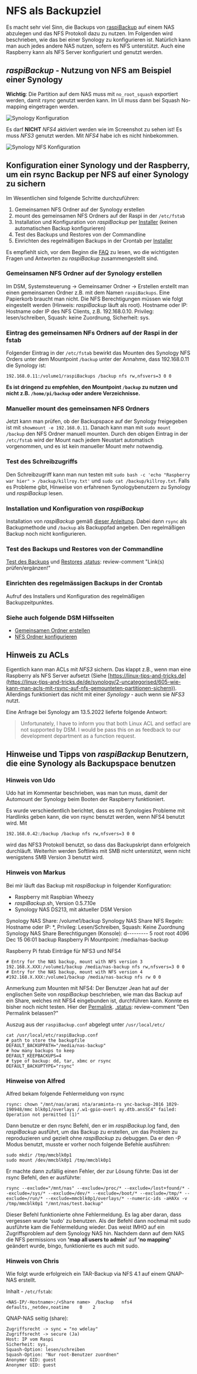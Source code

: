 # NFS als Backupziel

Es macht sehr viel Sinn, die Backups von [raspiBackup](https://linux-tips-and-tricks.de/de/raspibackup)
auf einem NAS abzulegen und das NFS Protokoll dazu zu nutzen. Im Folgenden wird beschrieben, wie
das bei einer Synology zu konfigurieren ist. Natürlich kann man auch jedes andere NAS nutzen, sofern es NFS unterstützt.
Auch eine Raspberry kann als NFS Server konfiguriert und genutzt werden.

## *raspiBackup* - Nutzung von NFS am Beispiel einer Synology

**Wichtig**: Die Partition auf dem NAS muss mit `no_root_squash` exportiert werden,
damit *rsync* genutzt werden kann. Im UI muss dann bei Squash No-mapping eingetragen
werden.

![Synology Konfiguration](images/synology-nfs-defs.png)

Es darf **NICHT** *NFS4* aktiviert werden wie im Screenshot zu sehen ist! Es muss
*NFS3* genutzt werden. Mit *NFS4* habe ich es nicht hinbekommen.

![Synology NFS Konfiguration](images/synologyNFSAddtlSettings.png)

## Konfiguration einer Synology und der Raspberry, um ein rsync Backup per NFS auf einer Synology zu sichern

Im Wesentlichen sind folgende Schritte durchzuführen:

1) Gemeinsamen NFS Ordner auf der Synology erstellen
2) mount des gemeinsamen NFS Ordners auf der Raspi in der `/etc/fstab`
3) Installation und Konfiguration von *raspiBackup* per [Installer](installation.md) (keinen automatischen Backup konfigurieren)
4) Test des Backups und Restores von der Commandline
5) Einrichten des regelmäßigen Backups in der Crontab per [Installer](installation.md)

Es empfiehlt sich, vor dem Beginn die [FAQ](faq.md) zu lesen, wo die wichtigsten
Fragen und Antworten zu *raspiBackup* zusammengestellt sind.

### Gemeinsamen NFS Ordner auf der Synology erstellen

Im DSM, Systemsteuerung -> Gemeinsamer Ordner -> Erstellen erstellt man einen
gemeinsamen Ordner z.B. mit dem Namen `raspiBackups`. Eine Papierkorb braucht man
nicht. Die NFS Berechtigungen müssen wie folgt eingestellt werden (Hinweis:
*raspiBackup* läuft als root). Hostname oder IP: Hostname oder IP des NFS
Clients, z.B. 192.168.0.10. Privileg: lesen/schreiben, Squash: keine Zuordnung,
Sicherheit: sys.

### Eintrag des gemeinsamen NFs Ordners auf der Raspi in der fstab

Folgender Eintrag in der `/etc/fstab` bewirkt das Mounten des Synology NFS Orders
unter dem Mountpoint `/backup` unter der Annahme, dass 192.168.0.11 die Synology
ist:

```
192.168.0.11:/volume1/raspiBackups /backup nfs rw,nfsvers=3 0 0
```

**Es ist dringend zu empfehlen, den Mountpoint `/backup` zu nutzen und nicht z.B.
`/home/pi/backup` oder andere Verzeichnisse.**


### Manueller mount des gemeinsamen NFS Ordners

Jetzt kann man prüfen, ob der Backupspace auf der Synology freigegeben ist mit
`showmount -e 192.168.0.11`. Danach kann man mit `sudo mount /backup` den NFS
Ordner manuell mounten. Durch den obigen Eintrag in der `/etc/fstab` wird der
Mount nach jedem Neustart automatisch vorgenommen, und es ist kein manueller
Mount mehr notwendig.

### Test des Schreibzugriffs

Den Schreibzugriff kann man nun testen mit `sudo bash -c 'echo "Raspberry war
hier" > /backup/killroy.txt'` und `sudo cat /backup/killroy.txt`.
Falls es Probleme gibt, Hinweise von erfahrenen Synologybenutzern zu Synology
und *raspiBackup* lesen.

### Installation und Konfiguration von *raspiBackup*

Installation von *raspiBackup* gemäß [dieser Anleitung](installation.md).
Dabei dann `rsync` als Backupmethode und `/backup` als Backuppfad angeben.
Den regelmäßigen Backup noch nicht konfigurieren.

### Test des Backups und Restores von der Commandline

[Test des Backups]() und [Restores](restore.md)
[.status]: review-comment "Link(s) prüfen/ergänzen!"

### Einrichten des regelmässigen Backups in der Crontab

Aufruf des Installers und Konfiguration des regelmäßigen Backupzeitpunktes.

### Siehe auch folgende DSM Hilfsseiten

  - [Gemeinsamen Ordner erstellen](https://www.synology.com/de-de/knowledgebase/DSM/help/DSM/AdminCenter/file_share_create)
  - [NFS Ordner konfigurieren](https://www.synology.com/de-de/knowledgebase/DSM/tutorial/File_Sharing/How_to_access_files_on_Synology_NAS_within_the_local_network_NFS)


## Hinweis zu ACLs

Eigentlich kann man ACLs mit *NFS3* sichern. Das klappt z.B., wenn man eine
Raspberry als NFS Server aufsetzt (Siehe [https://linux-tips-and-tricks.de](https://linux-tips-and-tricks.de/de/synology/2-uncategorised/605-wie-kann-man-acls-mit-rsync-auf-nfs-gemounteten-partitionen-sichern)).
Allerdings funktioniert das nicht mit einer *Synology* - auch wenn sie *NFS3* nutzt.

Eine Anfrage bei Synology am 13.5.2022 lieferte folgende Antwort:

> Unfortunately, I have to inform you that both Linux ACL and setfacl are not supported by DSM.
> I would be pass this on as feedback to our development department as a function request.

## Hinweise und Tipps von *raspiBackup* Benutzern, die eine Synology als Backupspace benutzen

### Hinweis von Udo

Udo hat im Kommentar beschrieben, was man tun muss, damit der Automount der
Synology beim Booten der Raspberry funktioniert.

Es wurde verschiedentlich berichtet, dass es mit Synologies Probleme mit
Hardlinks geben kann, die von rsync benutzt werden, wenn NFS4 benutzt wird. Mit

```
192.168.0.42:/backup /backup nfs rw,nfsvers=3 0 0
```

wird das NFS3 Protokoll benutzt, so dass das Backupskript dann erfolgreich durchläuft.
Weiterhin werden Softlinks mit SMB nicht unterstützt, wenn nicht wenigstens SMB Version 3 benutzt wird.

### Hinweis von Markus

Bei mir läuft das Backup mit *raspiBackup* in folgender Konfiguration:

* Raspberry mit Raspbian Wheezy
* *raspiBackup*.sh, Version 0.5.7.10e
* Synology NAS DS213, mit aktueller DSM Version

Synology NAS Share: /volume1/backup
Synology NAS Share NFS Regeln: Hostname oder IP: *, Privileg: Lesen/Schreiben, Squash: Keine Zuordnung
Synology NAS Share Berechtigungen (Konsole): d---------    5 root     root          4096 Dec 15 06:01 backup
Raspberry Pi Mountpoint: /media/nas-backup

Raspberry Pi fstab Einträge für NFS3 und NFS4

```
# Entry for the NAS backup, mount with NFS version 3
192.168.X.XXX:/volume1/backup /media/nas-backup nfs rw,nfsvers=3 0 0
# Entry for the NAS backup, mount with NFS version 4
#192.168.X.XXX:/volume1/backup /media/nas-backup nfs rw 0 0
```

Anmerkung zum Mounten mit NFS4:
Der Benutzer Jean hat auf der englischen Seite von *raspiBackup* beschrieben, wie
man das Backup auf ein Share, welches mit NFS4 eingebunden ist, durchführen kann.
Konnte es bisher noch nicht testen. Hier der [Permalink](https://linux-tips-and-tricks.de/en/raspberry/303-pi-creates-automatic-backups-of-itself#comment-530).
[.status]: review-comment "Den Permalink belassen?"

Auszug aus der `raspiBackup.conf` abgelegt unter `/usr/local/etc/`

```
cat /usr/local/etc/raspiBackup.conf
# path to store the backupfile
DEFAULT_BACKUPPATH="/media/nas-backup"
# how many backups to keep
DEFAULT_KEEPBACKUPS=4
# type of backup: dd, tar, xbmc or rsync
DEFAULT_BACKUPTYPE="rsync"
```

### Hinweise von Alfred

Alfred bekam folgende Fehlermeldung von rsync

```
rsync: chown "/mnt/nas/arami nta/araminta-rs ync-backup-2016 1029-190948/mmc blk0p1/overlays /.w1-gpio-overl ay.dtb.ansSC4" failed: Operation not permitted (1)"
```

Dann benutze er den rsync Befehl, den er im *raspiBackup*.log fand, den
*raspiBackup* ausführt, um das Backup zu erstellen, um das Problem zu
reproduzieren und gezielt ohne *raspiBackup* zu debuggen. Da er den -P Modus
benutzt, musste er vorher noch folgende Befehle ausführen:

```
sudo mkdir /tmp/mmcblk0p1
sudo mount /dev/mmcblk0p1 /tmp/mmcblk0p1
```

Er machte dann zufällig einen Fehler, der zur Lösung führte: Das ist der rsync
Befehl, den er ausführte:

```
rsync --exclude="/mnt/nas" --exclude=/proc/* --exclude=/lost+found/* --exclude=/sys/* --exclude=/dev/* --exclude=/boot/* --exclude=/tmp/* --exclude=/run/* --exclude=mmcblk0p1/overlays/* --numeric-ids -aHAXx -v /tmp/mmcblk0p1 "/mnt/nas/test.backup"
```

Dieser Befehl funktionierte ohne Fehlermeldung. Es lag aber daran, dass
vergessen wurde 'sudo' zu benutzen. Als der Befehl dann nochmal mit sudo
ausführte kam die Fehlermeldung wieder. Das weist IMHO auf ein Zugriffsproblem
auf dem Synology NAS hin. Nachdem dann auf dem NAS die NFS permissions von
**'map all users to admin'** auf **'no mapping'** geändert wurde, bingo, funktionierte
es auch mit sudo.

### Hinweis von Chris

Wie folgt wurde erfolgreich ein TAR-Backup via NFS 4.1 auf einem QNAP-NAS erstellt.

Inhalt - `/etc/fstab`:

```
<NAS-IP/-Hostname>:/<Share name>  /backup   nfs4    defaults,_netdev,noatime    0    2
```


QNAP-NAS seitig (share):

```
Zugriffsrecht -> sync = "no wdelay"
Zugriffsrecht -> secure (Ja)
Host: IP vom Raspi
Sicherheit: sys,
Squash-Option: lesen/schreiben
Squash-Option: "Nur root-Benutzer zuordnen"
Anonymer GID: guest
Anonymer UID: guest
```

[.status]: rst
[.source]: https://linux-tips-and-tricks.de/de/synology
[.source]: https://www.linux-tips-and-tricks.de/en/synology
